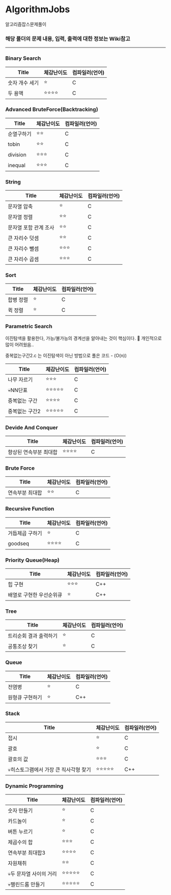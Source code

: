 # AlgorithmJobs
알고리즘잡스문제풀이


### 해당 폴더의 문제 내용, 입력, 출력에 대한 정보는 Wiki참고

------------------------------------

### Binary Search ###
| Title | 체감난이도 | 컴파일러(언어) |
|---|---|---|
|숫자 개수 세기|:star:|C|
|두 용액|:star::star::star::star:|C|


### Advanced BruteForce(Backtracking) ###

| Title | 체감난이도 | 컴파일러(언어) |
|---|---|---|
|순열구하기|:star::star:|C|
|tobin|:star::star:|C|
|division|:star::star::star:|C|
|inequal|:star::star::star:|C|

### String ###

| Title | 체감난이도 | 컴파일러(언어) |
|---|---|---|
|문자열 압축|:star:|C|
|문자열 정렬|:star::star:|C|
|문자열 포함 관계 조사|:star::star:|C|
|큰 자리수 덧셈|:star::star:|C|
|큰 자리수 뺄셈|:star::star::star:|C|
|큰 자리수 곱셈|:star::star::star:|C|

### Sort ###

| Title | 체감난이도 | 컴파일러(언어) |
|---|---|---|
|합병 정렬|:star:|C|
|퀵 정렬|:star:|C|

### Parametric Search ###

이진탐색을 활용한다, 가능/불가능의 경계선을 알아내는 것이 핵심이다. :nauseated_face: 개인적으로 많이 어려웠음..

중복없는구간2.c 는 이진탐색이 아닌 방법으로 풀은 코드 - (O(n))

| Title | 체감난이도 | 컴파일러(언어) |
|---|---|---|
|나무 자르기|:star::star::star:|C|
|:skull:NN단표|:star::star::star::star::star:|C|
|중복없는 구간|:star::star::star::star:|C|
|중복없는 구간2|:star::star::star::star::star:|C|


### Devide And Conquer ###

| Title | 체감난이도 | 컴파일러(언어) |
|---|---|---|
|향상된 연속부분 최대합|:star::star::star::star:|C|


### Brute Force ###

| Title | 체감난이도 | 컴파일러(언어) |
|---|---|---|
|연속부분 최대합|:star::star:|C|

### Recursive Function ###

| Title | 체감난이도 | 컴파일러(언어) |
|---|---|---|
|거듭제곱 구하기|:star:|C|
|goodseq|:star::star::star::star:|C|

### Priority Queue(Heap) ###

| Title | 체감난이도 | 컴파일러(언어) |
|---|---|---|
|힙 구현|:star::star::star:|C++|
|배열로 구현한 우선순위큐|:star:|C++|

### Tree ###

| Title | 체감난이도 | 컴파일러(언어) |
|---|---|---|
|트리순회 결과 출력하기|:star:|C|
|공통조상 찾기|:star:|C|

### Queue ###

| Title | 체감난이도 | 컴파일러(언어) |
|---|---|---|
|전염병|:star:|C|
|원형큐 구현하기|:star:|C++|

### Stack ###

| Title | 체감난이도 | 컴파일러(언어) |
|---|---|---|
|접시|:star:|C|
|괄호|:star:|C|
|괄호의 값|:star::star::star:|C|
|:skull:히스토그램에서 가장 큰 직사각형 찾기|:star::star::star::star::star:|C++|

### Dynamic Programming ###


| Title | 체감난이도 | 컴파일러(언어) |
|---|---|---|
|숫자 만들기|:star:|C|
|카드놀이|:star:|C|
|버튼 누르기|:star:|C|
|제곱수의 합|:star::star::star:|C|
|연속부분 최대합3|:star::star::star::star:|C|
|자원채취|:star::star:|C|
|:skull:두 문자열 사이의 거리|:star::star::star::star::star:|C|
|:skull:팰린드롬 만들기|:star::star::star::star::star:|C|


